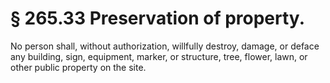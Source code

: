 # § 265.33   Preservation of property.

No person shall, without authorization, willfully destroy, damage, or deface any building, sign, equipment, marker, or structure, tree, flower, lawn, or other public property on the site. 




